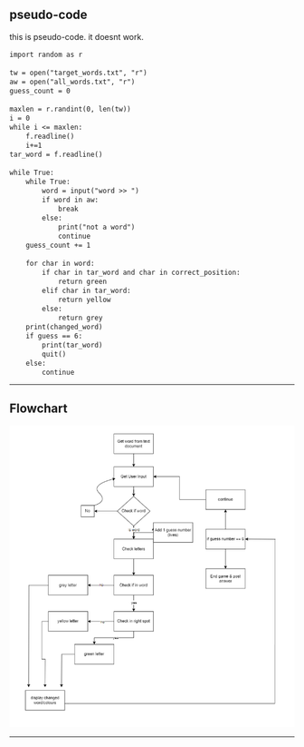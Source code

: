 ## pseudo-code

this is pseudo-code. it doesnt work.

    import random as r

    tw = open("target_words.txt", "r")
    aw = open("all_words.txt", "r")
    guess_count = 0

    maxlen = r.randint(0, len(tw))
    i = 0
    while i <= maxlen:
        f.readline()
        i+=1
    tar_word = f.readline()

    while True:
        while True:
            word = input("word >> ")
            if word in aw:
                break
            else:
                print("not a word")
                continue
        guess_count += 1

        for char in word:
            if char in tar_word and char in correct_position:
                return green
            elif char in tar_word:
                return yellow
            else:
                return grey
        print(changed_word)
        if guess == 6:
            print(tar_word)
            quit()
        else:
            continue

---
## Flowchart

![Wordle flow chart](flowchart.PNG)

---
